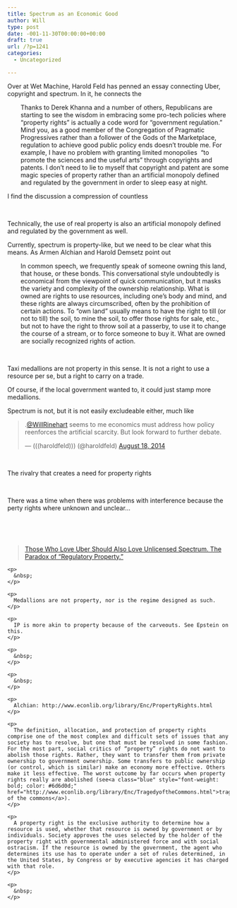 ```yaml
---
title: Spectrum as an Economic Good
author: Will
type: post
date: -001-11-30T00:00:00+00:00
draft: true
url: /?p=1241
categories:
  - Uncategorized

---
```

Over at Wet Machine, Harold Feld has penned an essay connecting Uber, copyright and spectrum. In it, he connects the

<p style="padding-left: 30px;">
  Thanks to Derek Khanna and a number of others, Republicans are starting to see the wisdom in embracing some pro-tech policies where “property rights” is actually a code word for “government regulation.” Mind you, as a good member of the Congregation of Pragmatic Progressives rather than a follower of the Gods of the Marketplace, regulation to achieve good public policy ends doesn’t trouble me. For example, I have no problem with granting limited monopolies  “to promote the sciences and the useful arts” through copyrights and patents. I don’t need to lie to myself that copyright and patent are some magic species of property rather than an artificial monopoly defined and regulated by the government in order to sleep easy at night.
</p>

I find the discussion a compression of countless

&nbsp;

Technically, the use of real property is also an artificial monopoly defined and regulated by the government as well.

Currently, spectrum is property-like, but we need to be clear what this means. As Armen Alchian and Harold Demsetz point out

<p style="padding-left: 30px;">
  In common speech, we frequently speak of someone owning this land, that house, or these bonds. This conversational style undoubtedly is economical from the viewpoint of quick communication, but it masks the variety and complexity of the ownership relationship. What is owned are rights to use resources, including one&#8217;s body and mind, and these rights are always circumscribed, often by the prohibition of certain actions. To &#8220;own land&#8221; usually means to have the right to till (or not to till) the soil, to mine the soil, to offer those rights for sale, etc., but not to have the right to throw soil at a passerby, to use it to change the course of a stream, or to force someone to buy it. What are owned are socially recognized rights of action.
</p>

&nbsp;

Taxi medallions are not property in this sense. It is not a right to use a resource per se, but a right to carry on a trade.

Of course, if the local government wanted to, it could just stamp more medallions.

Spectrum is not, but it is not easily excludeable either, much like

<blockquote class="twitter-tweet" data-width="550" data-dnt="true">
  <p lang="en" dir="ltr">
    .<a href="https://twitter.com/WillRinehart?ref_src=twsrc%5Etfw">@WillRinehart</a> seems to me economics must address how policy reenforces the artificial scarcity. But look forward to further debate.
  </p>
  
  <p>
    &mdash; (((haroldfeld))) (@haroldfeld) <a href="https://twitter.com/haroldfeld/status/501420037073162241?ref_src=twsrc%5Etfw">August 18, 2014</a>
  </p>
</blockquote>



&nbsp;

The rivalry that creates a need for property rights

&nbsp;

There was a time when there was problems with interference because the perty rights where unknown and unclear&#8230;

&nbsp;

&nbsp;

<div class="video-container">
  <blockquote class="wp-embedded-content" data-secret="zPbDgxRK25">
    <p>
      <a href="https://wetmachine.com/tales-of-the-sausage-factory/those-who-love-uber-should-also-love-unlicensed-spectrum-the-paradox-of-regulatory-property/">Those Who Love Uber Should Also Love Unlicensed Spectrum. The Paradox of &#8220;Regulatory Property.&#8221;</a>
    </p>
  </blockquote>
  
  <p>
    </div> 
    
    <p>
      &nbsp;
    </p>
    
    <p>
      Medallions are not property, nor is the regime designed as such.
    </p>
    
    <p>
      IP is more akin to property because of the carveouts. See Epstein on this.
    </p>
    
    <p>
      &nbsp;
    </p>
    
    <p>
      &nbsp;
    </p>
    
    <p>
      Alchian: http://www.econlib.org/library/Enc/PropertyRights.html
    </p>
    
    <p>
      The definition, allocation, and protection of property rights comprise one of the most complex and difficult sets of issues that any society has to resolve, but one that must be resolved in some fashion. For the most part, social critics of “property” rights do not want to abolish those rights. Rather, they want to transfer them from private ownership to government ownership. Some transfers to public ownership (or control, which is similar) make an economy more effective. Others make it less effective. The worst outcome by far occurs when property rights really are abolished (see<a class="blue" style="font-weight: bold; color: #6d6d0d;" href="http://www.econlib.org/library/Enc/TragedyoftheCommons.html">tragedy of the commons</a>).
    </p>
    
    <p>
      A property right is the exclusive authority to determine how a resource is used, whether that resource is owned by government or by individuals. Society approves the uses selected by the holder of the property right with governmental administered force and with social ostracism. If the resource is owned by the government, the agent who determines its use has to operate under a set of rules determined, in the United States, by Congress or by executive agencies it has charged with that role.
    </p>
    
    <p>
      &nbsp;
    </p>